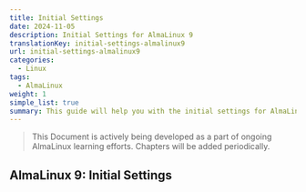 ```yaml
---
title: Initial Settings
date: 2024-11-05
description: Initial Settings for AlmaLinux 9
translationKey: initial-settings-almalinux9
url: initial-settings-almalinux9
categories:
  - Linux
tags:
  - AlmaLinux
weight: 1
simple_list: true
summary: This guide will help you with the initial settings for AlmaLinux 9.
---
```


> This Document is actively being developed as a part of ongoing AlmaLinux learning efforts. Chapters will be added periodically.

## AlmaLinux 9: Initial Settings
